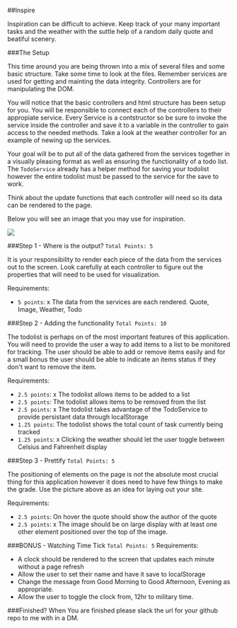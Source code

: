 ##Inspire

Inspiration can be difficult to achieve. Keep track of your many important tasks and the weather with the suttle help of a random daily quote and beatiful scenery.   

###The Setup

This time around you are being thrown into a mix of several files and some basic structure. Take some time to look at the files. Remember services are used for getting and mainting the data integrity. Controllers are for manipulating the DOM.

You will notice that the basic controllers and html structure has been setup for you. You will be responsible to connect each of the controllers to their appropiate service. Every Service is a contstructor so be sure to invoke the service inside the controller and save it to a variable in the controller to gain access to the needed methods. Take a look at the weather controller for an example of newing up the services.

Your goal will be to put all of the data gathered from the services together in a visually pleasing format as well as ensuring the functionality of a todo list. The `TodoService` already has a helper method for saving your todolist however the entire todolist must be passed to the service for the save to work. 

Think about the update functions that each controller will need so its data can be rendered to the page. 

Below you will see an image that you may use for inspiration. 

<div class="text-center">
<img class="img-responsive" src="https://bcw.blob.core.windows.net/public/img/inspire.jpg"/>
</div>

###Step 1 -  Where is the output? `Total Points: 5`

It is your responsibility to render each piece of the data from the services out to the screen. Look carefully at each controller to figure out the properties that will need to be used for visualization.

Requirements:
- `5 points`: x The data from the services are each rendered. Quote, Image, Weather, Todo 

###Step 2 - Adding the functionality `Total Points: 10`

The todolist is perhaps on of the most important features of this application. You will need to provide the user a way to add items to a list to be monitored for tracking. The user should be able to add or remove items easily and for a small bonus the user should be able to indicate an items status if they don't want to remove the item.

Requirements: 
- `2.5 points`: x The todolist allows items to be added to a list 
- `2.5 points`: The todolist allows items to be removed from the list
- `2.5 points`: x The todolist takes advantage of the TodoService to provide persistant data through localStorage 
- `1.25 points`: The todolist shows the total count of task currently being tracked
- `1.25 points`: x Clicking the weather should let the user toggle between Celsius and Fahrenheit display

###Step 3 - Prettify `Total Points: 5`

The positioning of elements on the page is not the absolute most crucial thing for this application however it does need to have few things to make the grade. Use the picture above as an idea for laying out your site.

Requirements:
- `2.5 points`: On hover the quote should show the author of the quote
- `2.5 points`: x The image should be on large display with at least one other element positioned over the top of the image.  

###BONUS - Watching Time Tick `Total Points: 5`
Requirements: 
- A clock should be rendered to the screen that updates each minute without a page refresh
- Allow the user to set their name and have it save to localStorage
- Change the message from Good Morning to Good Afternoon, Evening as appropriate. 
- Allow the user to toggle the clock from, 12hr to military time. 

###Finished?
When You are finished please slack the url for your github repo to me with in a DM.
